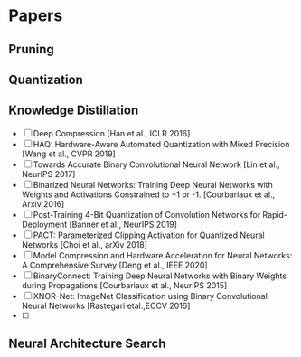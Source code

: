 # Papers

## Pruning

## Quantization

## Knowledge Distillation
- [ ] Deep Compression [Han et al., ICLR 2016]
- [ ] HAQ: Hardware-Aware Automated Quantization with Mixed Precision [Wang et al., CVPR 2019]
- [ ] Towards Accurate Binary Convolutional Neural Network [Lin et al., NeurIPS 2017]
- [ ] Binarized Neural Networks: Training Deep Neural Networks with Weights and Activations Constrained to +1 or -1. [Courbariaux et al., Arxiv 2016]
- [ ] Post-Training 4-Bit Quantization of Convolution Networks for Rapid-Deployment [Banner et al., NeurIPS 2019]
- [ ] PACT: Parameterized Clipping Activation for Quantized Neural Networks [Choi et al., arXiv 2018]
- [ ] Model Compression and Hardware Acceleration for Neural Networks: A Comprehensive Survey [Deng et al., IEEE 2020]
- [ ] BinaryConnect: Training Deep Neural Networks with Binary Weights during Propagations [Courbariaux et al., NeurIPS 2015]
- [ ] XNOR-Net: ImageNet Classification using Binary Convolutional Neural Networks [Rastegari etal.,ECCV 2016]
- [ ] 


## Neural Architecture Search 
